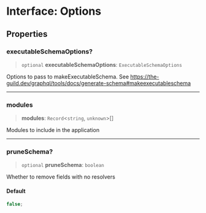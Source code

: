 # Interface: Options

## Properties

### executableSchemaOptions?

> `optional` **executableSchemaOptions**: `ExecutableSchemaOptions`

Options to pass to makeExecutableSchema. See https://the-guild.dev/graphql/tools/docs/generate-schema#makeexecutableschema

---

### modules

> **modules**: `Record`\<`string`, `unknown`\>[]

Modules to include in the application

---

### pruneSchema?

> `optional` **pruneSchema**: `boolean`

Whether to remove fields with no resolvers

#### Default

```ts
false;
```

